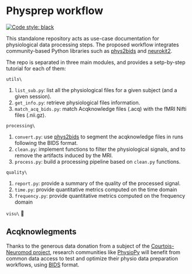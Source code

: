# Physprep workflow

[![Code style: black](https://img.shields.io/badge/code%20style-black-000000.svg)](https://github.com/psf/black)

This standalone repository acts as use-case documentation for physiological data processing steps. The proposed workflow integrates community-based Python libraries such as [phys2bids](https://github.com/physiopy/phys2bids) and [neurokit2](https://github.com/neuropsychology/NeuroKit).

The repo is separated in three main modules, and provides a setp-by-step tutorial for each of them:

`utils\`
1. `list_sub.py`: list all the physiological files for a given subject (and a given session).
2. `get_info.py`: retrieve physiological files information.
3. `match_acq_bids.py`: match Acqknowledge files (.acq) with the fMRI Nifti files (.nii.gz).

`processing\`
1. `convert.py`: use [phys2bids](https://github.com/physiopy/phys2bids) to segment the acqknowledge files in runs following the BIDS format.
2. `clean.py`: implement functions to filter the physiological signals, and to remove the artifacts induced by the MRI.
3. `process.py`: build a processing pipeline based on `clean.py` functions.

`quality\`
1. `report.py`: provide a summary of the quality of the processed signal.
2. `time.py`: provide quantitative metrics computed on the time domain
3. `frequency.py`: provide quantitative metrics computed on the frequency domain

`visu\` :construction_worker:

## Acqknowlegments
Thanks to the generous data donation from a subject of the [Courtois-Neuromod project](https://www.cneuromod.ca/), research communities like [PhysioPy](https://physiopy.github.io/) will benefit from common data access to test and optimize their physio data preparation workflows, using [BIDS](https://bids-specification.readthedocs.io/en/stable/04-modality-specific-files/06-physiological-and-other-continuous-recordings.html) format.
